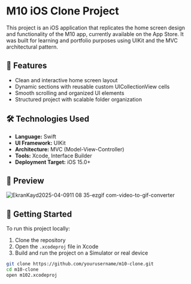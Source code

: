 
# M10 iOS Clone Project

This project is an iOS application that replicates the home screen design and functionality of the M10 app, currently available on the App Store. It was built for learning and portfolio purposes using UIKit and the MVC architectural pattern.

## 📱 Features

- Clean and interactive home screen layout
- Dynamic sections with reusable custom UICollectionView cells
- Smooth scrolling and organized UI elements
- Structured project with scalable folder organization

## 🛠️ Technologies Used

- **Language:** Swift
- **UI Framework:** UIKit
- **Architecture:** MVC (Model-View-Controller)
- **Tools:** Xcode, Interface Builder
- **Deployment Target:** iOS 15.0+

## 🎥 Preview

![EkranKayd2025-04-0911 08 35-ezgif com-video-to-gif-converter](https://github.com/user-attachments/assets/cc6f59bd-3557-462a-a891-71f41e140282)




## 🚀 Getting Started

To run this project locally:

1. Clone the repository
2. Open the `.xcodeproj` file in Xcode
3. Build and run the project on a Simulator or real device

```bash
git clone https://github.com/yourusername/m10-clone.git
cd m10-clone
open m102.xcodeproj
